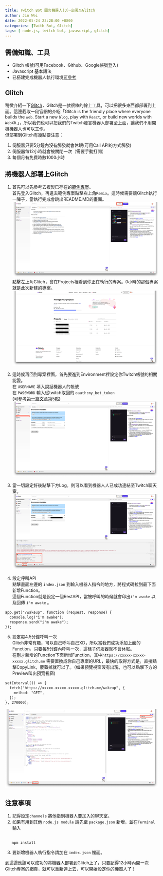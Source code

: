 ```yaml
---
title: Twitch Bot 圖奇機器人(3)-部署至Glitch
author: Jin Wei
date: 2022-05-24 23:28:00 +0800
categories: [Twith Bot, Glitch]
tags: [ node.js, twitch bot, javascript, glitch]
---
```

## 需備知識、工具

+ Glitch 帳號(可用Facebook、Github、Google帳號登入)
+ Javascript 基本語法
+ 已搭建完成機器人執行環境[可參考](https://jinwei0811.github.io/posts/TwitchBot/)

## Glitch

稍微介紹一下[Glitch](https://glitch.com/)，Glitch是一款很棒的線上工具，可以把很多東西都部署到上面。這邊截取一段官網的介紹「Glitch is the friendly place where everyone builds the `web`. Start a new `blog`, play with `React`, or build new worlds with `WebXR`.」，所以我們也可以把我們的Twitch發言機器人部署至上面，讓我們不用開機機器人也可以工作。  
但部署到Glitch有幾點要注意：  

1. 伺服器只要5分鐘內沒有觸發就會休眠(可用Call API的方式觸發)
2. 伺服器每12小時就會被關閉一次（需要手動打開）
3. 每個月有免費時數1000小時

## 將機器人部署上Glitch

1. 首先可以先參考去複製已存在的[範例專案](https://glitch.com/edit/#!/twitch-bot)。  
首先登入Glitch，再進去範例專案點擊右上角`Remix`。這時候需要讓Glitch執行一陣子，當執行完成會跳出README.MD的畫面。
![Remix](https://github.com/JinWei0811/jinwei0811.github.io/blob/main/assets/img/twitchBot2/Remix.png)
點擊左上角Glitch，會在Projects裡看到你正在執行的專案。0小時的那個專案就是此次新建的專案。
![Dashboard](https://github.com/JinWei0811/jinwei0811.github.io/blob/main/assets/img/twitchBot2/Dashboard.png)

2. 這時候再回到專案裡面，首先要進到Environment裡設定你Twitch帳號的相關認證。  
在 `USERNAME` 填入說話機器人的帳號  
在 `PASSWORD` 輸入從twitch取回的 `oauth:my_bot_token`  
(可參考[第一篇文章](https://jinwei0811.github.io/posts/TwitchBot/)第5點)
![Environment](https://github.com/JinWei0811/jinwei0811.github.io/blob/main/assets/img/twitchBot2/Environment.png)

3. 當一切設定好後點擊下方Log，則可以看到機器人人已成功連結至Twitch聊天室。
![logs](https://github.com/JinWei0811/jinwei0811.github.io/blob/main/assets/img/twitchBot2/Logs.png)

4. 設定呼叫API  
點擊畫面左邊的 `index.json` 到輸入機器人指令的地方，將程式碼拉到最下面新增Function。  
這個Function就是設定一個RestAPI，當被呼叫的時候就會印出`i'm awake` 以及回傳 `i'm awake` 。

```
app.get("/wakeup", function (request, response) {
  console.log("i'm awake");
  response.send("i'm awake");
});
```

5. 設定每4.5分鐘呼叫一次  
Glitch非常有趣，可以自己呼叫自己XD，所以當我們成功添加上面的Function，只要每5分鐘內呼叫一次，這樣子伺服器就不會休眠。  
在剛才新增的Function下面新增Function，其中`https://xxxxx-xxxxx-xxxxx.glitch.me` 需要置換成你自己專案的URL，最快的取得方式是，直接點擊CopyLink，覆蓋掉就可以了。（如果預覽視窗沒有出現，也可以點擊下方的Preview叫出預覽視窗)

```
setInterval(() => {
  fetch("https://xxxxx-xxxxx-xxxxx.glitch.me/wakeup", {
    method: "GET",
  });
}, 270000);
```

![Preview](https://github.com/JinWei0811/jinwei0811.github.io/blob/main/assets/img/twitchBot2/Preview.png)

## 注意事項

1. 記得設定`channels` 將他指到機器人要加入的聊天室。
2. 如果有用到其他 `node.js module` 請先至 `package.json` 新增，並在`Terminal`輸入  

```

   npm install

 ```

3. 要新增機器人執行指令請加在 `index.json` 裡面。  

到這邊應該可以成功的將機器人部署到Glitch上了，只要記得12小時內開一次Glitch專案的網頁，就可以重新連上去，可以開始設定你的機器人了！
